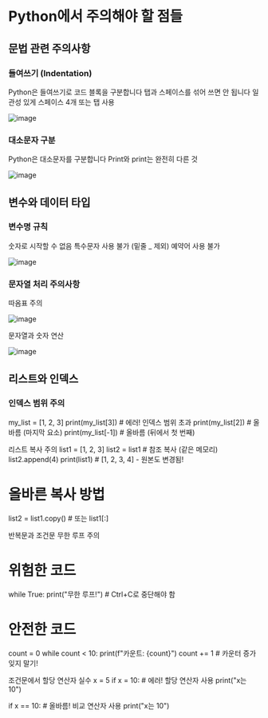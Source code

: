 # Python에서 주의해야 할 점들
## 문법 관련 주의사항
### 들여쓰기 (Indentation)
Python은 들여쓰기로 코드 블록을 구분합니다
탭과 스페이스를 섞어 쓰면 안 됩니다
일관성 있게 스페이스 4개 또는 탭 사용

![image](https://github.com/user-attachments/assets/9bc9ee09-ef12-4eb6-978c-368622643f0e)



### 대소문자 구분
Python은 대소문자를 구분합니다
Print와 print는 완전히 다른 것

![image](https://github.com/user-attachments/assets/6cc2feaa-d6e6-4689-9c12-4565c367d5dd)



## 변수와 데이터 타입
### 변수명 규칙
숫자로 시작할 수 없음
특수문자 사용 불가 (밑줄 _ 제외)
예약어 사용 불가

![image](https://github.com/user-attachments/assets/ee1d632d-4e1b-42ba-97ce-637ef5064e0a)




### 문자열 처리 주의사항
따옴표 주의

![image](https://github.com/user-attachments/assets/3d608388-7275-4d7b-b667-e05e5a6941ac)

문자열과 숫자 연산

![image](https://github.com/user-attachments/assets/10047445-7c45-4550-86bb-ebceae407e96)

## 리스트와 인덱스
### 인덱스 범위 주의
my_list = [1, 2, 3]
print(my_list[3])  # 에러! 인덱스 범위 초과
print(my_list[2])  # 올바름 (마지막 요소)
print(my_list[-1]) # 올바름 (뒤에서 첫 번째)

리스트 복사 주의
list1 = [1, 2, 3]
list2 = list1        # 참조 복사 (같은 메모리)
list2.append(4)
print(list1)         # [1, 2, 3, 4] - 원본도 변경됨!

# 올바른 복사 방법
list2 = list1.copy()  # 또는 list1[:]

반복문과 조건문
무한 루프 주의
# 위험한 코드
while True:
    print("무한 루프!")  # Ctrl+C로 중단해야 함

# 안전한 코드
count = 0
while count < 10:
    print(f"카운트: {count}")
    count += 1  # 카운터 증가 잊지 말기!

조건문에서 할당 연산자 실수
x = 5
if x = 10:  # 에러! 할당 연산자 사용
    print("x는 10")

if x == 10:  # 올바름! 비교 연산자 사용
    print("x는 10")




